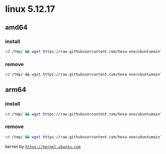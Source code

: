 # linux 5.12.17

## amd64

### install
```bash
cd /tmp/ && wget https://raw.githubusercontent.com/hexa-one/ubuntumainline/main/catalog/5.12.17/install.sh && chmod +x install.sh && sudo ./install.sh -amd
```
### remove
```bash
cd /tmp/ && wget https://raw.githubusercontent.com/hexa-one/ubuntumainline/main/catalog/5.12.17/install.sh && chmod +x install.sh && sudo ./install.sh -r
```
## arm64

### install
```bash
cd /tmp/ && wget https://raw.githubusercontent.com/hexa-one/ubuntumainline/main/catalog/5.12.17/install.sh && chmod +x install.sh && sudo ./install.sh -arm
```
### remove
```bash
cd /tmp/ && wget https://raw.githubusercontent.com/hexa-one/ubuntumainline/main/catalog/5.12.17/install.sh && chmod +x install.sh && sudo ./install.sh -r
```


kernel by [`https://kernel.ubuntu.com`](https://kernel.ubuntu.com/)
